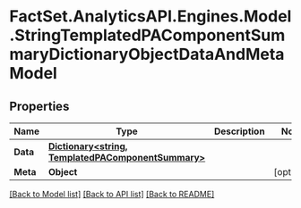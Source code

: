 # FactSet.AnalyticsAPI.Engines.Model.StringTemplatedPAComponentSummaryDictionaryObjectDataAndMetaModel

## Properties

Name | Type | Description | Notes
------------ | ------------- | ------------- | -------------
**Data** | [**Dictionary&lt;string, TemplatedPAComponentSummary&gt;**](TemplatedPAComponentSummary.md) |  | 
**Meta** | **Object** |  | [optional] 

[[Back to Model list]](../README.md#documentation-for-models) [[Back to API list]](../README.md#documentation-for-api-endpoints) [[Back to README]](../README.md)

